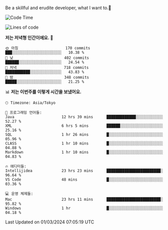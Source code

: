 Be a skillful and erudite developer, what I want to.👶

<!--START_SECTION:waka-->
![Code Time](http://img.shields.io/badge/Code%20Time-464%20hrs%2022%20mins-blue)

![Lines of code](https://img.shields.io/badge/%EC%A0%80%EB%8A%94%20%EC%97%AC%ED%83%9C%EA%B9%8C%EC%A7%80%20-778.7%20thousand%20%EC%A4%84%EC%9D%98%20%EC%BD%94%EB%93%9C%EB%A5%BC%20%EC%9E%91%EC%84%B1%ED%96%88%EC%96%B4%EC%9A%94.-blue)

**저는 저녁형 인간이에요. 🦉** 

```text
🌞 아침                     170 commits         ███░░░░░░░░░░░░░░░░░░░░░░   10.38 % 
🌆 낮　                     402 commits         ██████░░░░░░░░░░░░░░░░░░░   24.54 % 
🌃 저녁                     718 commits         ███████████░░░░░░░░░░░░░░   43.83 % 
🌙 밤　                     348 commits         █████░░░░░░░░░░░░░░░░░░░░   21.25 % 
```


📊 **저는 이번주를 이렇게 시간을 보냈어요.** 

```text
🕑︎ Timezone: Asia/Tokyo

💬 프로그래밍 언어들: 
Java                     12 hrs 39 mins      █████████████░░░░░░░░░░░░   52.27 % 
XML                      6 hrs 5 mins        ██████░░░░░░░░░░░░░░░░░░░   25.16 % 
SQL                      1 hr 26 mins        █░░░░░░░░░░░░░░░░░░░░░░░░   05.96 % 
CLASS                    1 hr 10 mins        █░░░░░░░░░░░░░░░░░░░░░░░░   04.88 % 
Markdown                 1 hr 10 mins        █░░░░░░░░░░░░░░░░░░░░░░░░   04.83 % 

🔥 에디터들: 
Intellijidea             23 hrs 23 mins      ████████████████████████░   96.64 % 
VS Code                  48 mins             █░░░░░░░░░░░░░░░░░░░░░░░░   03.36 % 

💻 운영 체제들: 
Mac                      23 hrs 11 mins      ████████████████████████░   95.82 % 
Windows                  1 hr                █░░░░░░░░░░░░░░░░░░░░░░░░   04.18 % 
```


 Last Updated on 01/03/2024 07:05:19 UTC
<!--END_SECTION:waka-->
